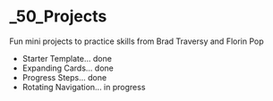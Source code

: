 # _50_Projects

Fun mini projects to practice skills from Brad Traversy and Florin Pop

- Starter Template... done
- Expanding Cards... done
- Progress Steps... done
- Rotating Navigation... in progress
